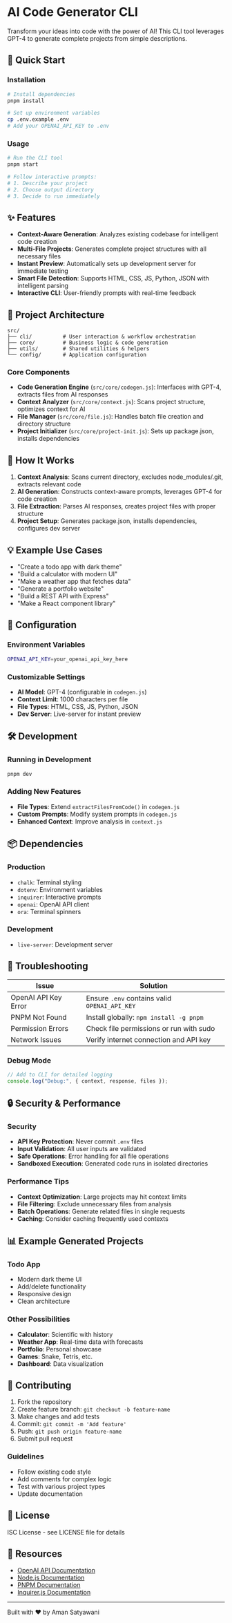 # AI Code Generator CLI

Transform your ideas into code with the power of AI! This CLI tool leverages GPT-4 to generate complete projects from simple descriptions.

## 🚀 Quick Start

### Installation

```bash
# Install dependencies
pnpm install

# Set up environment variables
cp .env.example .env
# Add your OPENAI_API_KEY to .env
```

### Usage

```bash
# Run the CLI tool
pnpm start

# Follow interactive prompts:
# 1. Describe your project
# 2. Choose output directory
# 3. Decide to run immediately
```

## ✨ Features

- **Context-Aware Generation**: Analyzes existing codebase for intelligent code creation
- **Multi-File Projects**: Generates complete project structures with all necessary files
- **Instant Preview**: Automatically sets up development server for immediate testing
- **Smart File Detection**: Supports HTML, CSS, JS, Python, JSON with intelligent parsing
- **Interactive CLI**: User-friendly prompts with real-time feedback

## 📁 Project Architecture

```
src/
├── cli/          # User interaction & workflow orchestration
├── core/         # Business logic & code generation
├── utils/        # Shared utilities & helpers
└── config/       # Application configuration
```

### Core Components

- **Code Generation Engine** (`src/core/codegen.js`): Interfaces with GPT-4, extracts files from AI responses
- **Context Analyzer** (`src/core/context.js`): Scans project structure, optimizes context for AI
- **File Manager** (`src/core/file.js`): Handles batch file creation and directory structure
- **Project Initializer** (`src/core/project-init.js`): Sets up package.json, installs dependencies

## 🎯 How It Works

1. **Context Analysis**: Scans current directory, excludes node_modules/.git, extracts relevant code
2. **AI Generation**: Constructs context-aware prompts, leverages GPT-4 for code creation
3. **File Extraction**: Parses AI responses, creates project files with proper structure
4. **Project Setup**: Generates package.json, installs dependencies, configures dev server

## 💡 Example Use Cases

- "Create a todo app with dark theme"
- "Build a calculator with modern UI"
- "Make a weather app that fetches data"
- "Generate a portfolio website"
- "Build a REST API with Express"
- "Make a React component library"

## 🔧 Configuration

### Environment Variables

```bash
OPENAI_API_KEY=your_openai_api_key_here
```

### Customizable Settings

- **AI Model**: GPT-4 (configurable in `codegen.js`)
- **Context Limit**: 1000 characters per file
- **File Types**: HTML, CSS, JS, Python, JSON
- **Dev Server**: Live-server for instant preview

## 🛠️ Development

### Running in Development

```bash
pnpm dev
```

### Adding New Features

- **File Types**: Extend `extractFilesFromCode()` in `codegen.js`
- **Custom Prompts**: Modify system prompts in `codegen.js`
- **Enhanced Context**: Improve analysis in `context.js`

## 📦 Dependencies

### Production

- `chalk`: Terminal styling
- `dotenv`: Environment variables
- `inquirer`: Interactive prompts
- `openai`: OpenAI API client
- `ora`: Terminal spinners

### Development

- `live-server`: Development server

## 🚨 Troubleshooting

| Issue                | Solution                                      |
| -------------------- | --------------------------------------------- |
| OpenAI API Key Error | Ensure `.env` contains valid `OPENAI_API_KEY` |
| PNPM Not Found       | Install globally: `npm install -g pnpm`       |
| Permission Errors    | Check file permissions or run with sudo       |
| Network Issues       | Verify internet connection and API key        |

### Debug Mode

```javascript
// Add to CLI for detailed logging
console.log("Debug:", { context, response, files });
```

## 🔒 Security & Performance

### Security

- **API Key Protection**: Never commit `.env` files
- **Input Validation**: All user inputs are validated
- **Safe Operations**: Error handling for all file operations
- **Sandboxed Execution**: Generated code runs in isolated directories

### Performance Tips

- **Context Optimization**: Large projects may hit context limits
- **File Filtering**: Exclude unnecessary files from analysis
- **Batch Operations**: Generate related files in single requests
- **Caching**: Consider caching frequently used contexts

## 📊 Example Generated Projects

### Todo App

- Modern dark theme UI
- Add/delete functionality
- Responsive design
- Clean architecture

### Other Possibilities

- **Calculator**: Scientific with history
- **Weather App**: Real-time data with forecasts
- **Portfolio**: Personal showcase
- **Games**: Snake, Tetris, etc.
- **Dashboard**: Data visualization

## 🤝 Contributing

1. Fork the repository
2. Create feature branch: `git checkout -b feature-name`
3. Make changes and add tests
4. Commit: `git commit -m 'Add feature'`
5. Push: `git push origin feature-name`
6. Submit pull request

### Guidelines

- Follow existing code style
- Add comments for complex logic
- Test with various project types
- Update documentation

## 📄 License

ISC License - see LICENSE file for details

## 🔗 Resources

- [OpenAI API Documentation](https://platform.openai.com/docs)
- [Node.js Documentation](https://nodejs.org/docs)
- [PNPM Documentation](https://pnpm.io)
- [Inquirer.js Documentation](https://github.com/SBoudrias/Inquirer.js)

---

Built with ❤️ by Aman Satyawani
